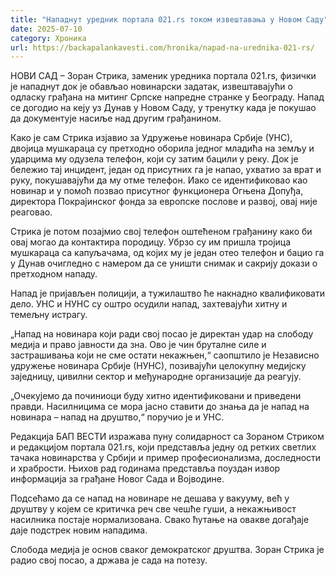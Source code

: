 ```yaml
---
title: "Нападнут уредник портала 021.rs током извештавања у Новом Саду"
date: 2025-07-10
category: Хроника
url: https://backapalankavesti.com/hronika/napad-na-urednika-021-rs/
---
```


НОВИ САД – Зоран Стрика, заменик уредника портала 021.rs, физички је нападнут док је обављао новинарски задатак, извештавајући о одласку грађана на митинг Српске напредне странке у Београду. Напад се догодио на кеју уз Дунав у Новом Саду, у тренутку када је покушао да документује насиље над другим грађанином.

Како је сам Стрика изјавио за Удружење новинара Србије (УНС), двојица мушкараца су претходно оборила једног младића на земљу и ударцима му одузела телефон, који су затим бацили у реку. Док је бележио тај инцидент, један од присутних га је напао, ухватио за врат и руку, покушавајући да му отме телефон. Иако се идентификовао као новинар и у помоћ позвао присутног функционера Огњена Допуђа, директора Покрајинског фонда за европске послове и развој, овај није реаговао.

Стрика је потом позајмио свој телефон оштећеном грађанину како би овај могао да контактира породицу. Убрзо су им пришла тројица мушкараца са капуљачама, од којих му је један отео телефон и бацио га у Дунав очигледно с намером да се уништи снимак и сакрију докази о претходном нападу.

Напад је пријављен полицији, а тужилаштво ће накнадно квалификовати дело. УНС и НУНС су оштро осудили напад, захтевајући хитну и темељну истрагу.

„Напад на новинара који ради свој посао је директан удар на слободу медија и право јавности да зна. Ово је чин бруталне силе и застрашивања који не сме остати некажњен,“ саопштило је Независно удружење новинара Србије (НУНС), позивајући целокупну медијску заједницу, цивилни сектор и међународне организације да реагују.

„Очекујемо да починиоци буду хитно идентификовани и приведени правди. Насилницима се мора јасно ставити до знања да је напад на новинара – напад на друштво,“ поручио је и УНС.

Редакција БАП ВЕСТИ изражава пуну солидарност са Зораном Стриком и редакцијом портала 021.rs, који представља једну од ретких светлих тачака новинарства у Србији и пример професионализма, доследности и храбрости. Њихов рад годинама представља поуздан извор информација за грађане Новог Сада и Војводине.

Подсећамо да се напад на новинаре не дешава у вакууму, већ у друштву у којем се критичка реч све чешће гуши, а некажњивост насилника постаје нормализована. Свако ћутање на овакве догађаје даје подстрек новим нападима.

Слобода медија је основ сваког демократског друштва. Зоран Стрика је радио свој посао, а држава је сада на потезу.
